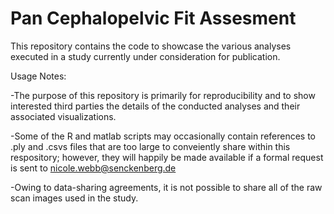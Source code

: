 # Pan Cephalopelvic Fit Assesment

This repository contains the code to showcase the various analyses executed in a study currently under consideration for publication. 

Usage Notes:

-The purpose of this repository is primarily for reproducibility and to show interested third parties the details of the conducted analyses and their associated visualizations.

-Some of the R and matlab scripts may occasionally contain references to .ply and .csvs files that are too large to conveiently share within this respository; however, they will happily be made available if a formal request is sent to nicole.webb@senckenberg.de

-Owing to data-sharing agreements, it is not possible to share all of the raw scan images used in the study. 


